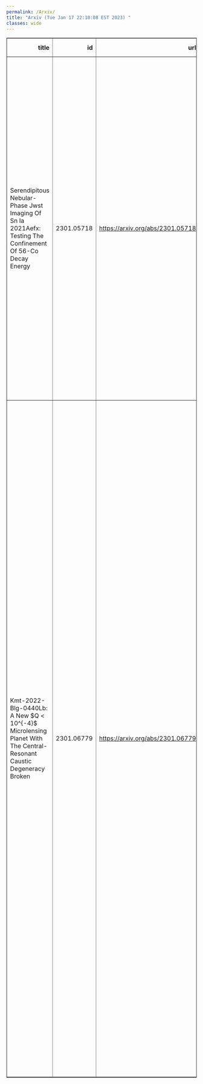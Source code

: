 ```yaml
---
permalink: /Arxiv/
title: "Arxiv (Tue Jan 17 22:10:08 EST 2023) "
classes: wide
---
```

<table border="1" class="dataframe">
  <thead>
    <tr style="text-align: right;">
      <th>title</th>
      <th>id</th>
      <th>url</th>
      <th>authors</th>
      <th>Local Authors</th>
    </tr>
  </thead>
  <tbody>
    <tr>
      <td>Serendipitous Nebular-Phase Jwst Imaging Of Sn Ia 2021Aefx: Testing The   Confinement Of 56-Co Decay Energy</td>
      <td>2301.05718</td>
      <td><a href="https://arxiv.org/abs/2301.05718" target="_blank">https://arxiv.org/abs/2301.05718</a></td>
      <td>Ness Mayker Chen, Michael A. Tucker, Nils Hoyer, Saurabh W. Jha, Lindsey Kwok, Adam K. Leroy, Erik Rosolowsky, Chris Ashall, Gagandeep Anand, Frank Bigiel, Médéric Boquien, Daniel Dale, James M. Derkacy, Oleg V. Egorov, L. Galbany, Kathryn Grasha, Hamid Hassani, Peter Hoeflich, Ralf S. Klessen, Laura A. Lopez, Jing Lu, Mariana Orellana, Francesca Pinna, Sumit K. Sarbadhicary, Eva Schinnerer, Melissa Shahbandeh, David A. Thilker, Thomas G. Williams</td>
      <td>Adam Leroy, Laura Lopez, Michael Tucker, Ness Mayker Chen, Sumit Sarbadhicary</td>
    </tr>
    <tr>
      <td>Kmt-2022-Blg-0440Lb: A New $Q &lt; 10^{-4}$ Microlensing Planet With The   Central-Resonant Caustic Degeneracy Broken</td>
      <td>2301.06779</td>
      <td><a href="https://arxiv.org/abs/2301.06779" target="_blank">https://arxiv.org/abs/2301.06779</a></td>
      <td>Jiyuan Zhang, Weicheng Zang, Youn Kil Jung, Hongjing Yang, Andrew Gould, Takahiro Sumi, Shude Mao, Subo Dong, Michael D. Albrow, Sun-Ju Chung, Cheongho Han, Kyu-Ha Hwang, Yoon-Hyun Ryu, In-Gu Shin, Yossi Shvartzvald, Jennifer C. Yee, Sang-Mok Cha, Dong-Jin Kim, Hyoun-Woo Kim, Seung-Lee Kim, Chung-Uk Lee, Dong-Joo Lee, Yongseok Lee, Byeong-Gon Park, Richard W. Pogge, Qiyue Qian, Zhuokai Liu, Dan Maoz, Matthew T. Penny, Wei Zhu, Fumio Abe, Richard Barry, David P. Bennett, Aparna Bhattacharya, Ian A. Bond, Hirosane Fujii, Akihiko Fukui, Ryusei Hamada, Yuki Hirao, Stela Ishitani Silva, Yoshitaka Itow, Rintaro Kirikawa, Iona Kondo, Naoki Koshimoto, Yutaka Matsubara, Sho Matsumoto, Shota Miyazaki, Yasushi Muraki, Arisa Okamura, Greg Olmschenk, Clément Ranc, Nicholas J. Rattenbury, Yuki Satoh, Daisuke Suzuki, Taiga Toda, Mio Tomoyoshi, Paul J. Tristram, Aikaterini Vandorou, Hibiki Yama, Kansuke Yamashita</td>
      <td>Andrew Gould, Richard Pogge</td>
    </tr>
  </tbody>
</table>